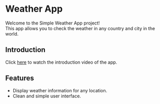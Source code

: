 # Weather App

Welcome to the Simple Weather App project!<br />
This app allows you to check the weather in any country and city in the world.

## Introduction
Click [here](YOUR_VIDEO_LINK) to watch the introduction video of the app.

## Features
- Display weather information for any location.
- Clean and simple user interface.
